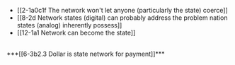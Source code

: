 - [[2-1a0c1f The network won't let anyone (particularly the state) coerce]]
- [[8-2d Network states (digital) can probably address the problem nation states (analog) inherently possess]]
- [[12-1a1 Network can become the state]]
<br>
***[[6-3b2.3 Dollar is state network for payment]]***